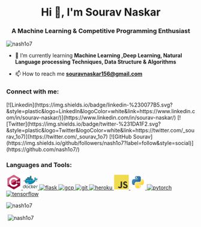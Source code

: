 <h1 align="center">Hi 👋, I'm Sourav Naskar</h1>
<h3 align="center">A Machine Learning & Competitive Programming Enthusiast </h3>

<p align="left"> <img src="https://komarev.com/ghpvc/?username=nash1o7&label=Profile%20views&color=129e00&style=plastic" alt="nash1o7" /> </p>


- 🌱 I’m currently learning **Machine Learning ,Deep Learning, Natural Language processing Techniques, Data Structure & Algorithms**

- 📫 How to reach me **souravnaskar156@gmail.com**

<h3 align="left">Connect with me:</h3>
[![Linkedin](https://img.shields.io/badge/linkedin-%230077B5.svg?&style=plastic&logo=LinkedIn&logoColor=white&link=https://www.linkedin.com/in/sourav-naskar/)](https://www.linkedin.com/in/sourav-naskar/)
[![Twitter](https://img.shields.io/badge/twitter-%231DA1F2.svg?&style=plastic&logo=Twitter&logoColor=white&link=https://twitter.com/_sourav_1o7)](https://twitter.com/_sourav_1o7)
[![GitHub Sourav](https://img.shields.io/github/followers/nash1o7?label=follow&style=social)](https://github.com/nash1o7/)

<h3 align="left">Languages and Tools:</h3>
<p align="left"><a href="https://www.w3schools.com/cpp/" target="_blank"> <img src="https://raw.githubusercontent.com/devicons/devicon/master/icons/cplusplus/cplusplus-original.svg" alt="cplusplus" width="40" height="40"/> </a> <a href="https://www.docker.com/" target="_blank"> <img src="https://raw.githubusercontent.com/devicons/devicon/master/icons/docker/docker-original-wordmark.svg" alt="docker" width="40" height="40"/> </a> <a href="https://flask.palletsprojects.com/" target="_blank"> <img src="https://www.vectorlogo.zone/logos/pocoo_flask/pocoo_flask-icon.svg" alt="flask" width="40" height="40"/> </a> <a href="https://cloud.google.com" target="_blank"> <img src="https://www.vectorlogo.zone/logos/google_cloud/google_cloud-icon.svg" alt="gcp" width="40" height="40"/> </a> <a href="https://git-scm.com/" target="_blank"> <img src="https://www.vectorlogo.zone/logos/git-scm/git-scm-icon.svg" alt="git" width="40" height="40"/> </a> <a href="https://heroku.com" target="_blank"> <img src="https://www.vectorlogo.zone/logos/heroku/heroku-icon.svg" alt="heroku" width="40" height="40"/> </a> <a href="https://developer.mozilla.org/en-US/docs/Web/JavaScript" target="_blank"> <img src="https://raw.githubusercontent.com/devicons/devicon/master/icons/javascript/javascript-original.svg" alt="javascript" width="40" height="40"/> </a> <a href="https://www.python.org" target="_blank"> <img src="https://raw.githubusercontent.com/devicons/devicon/master/icons/python/python-original.svg" alt="python" width="40" height="40"/> </a> <a href="https://pytorch.org/" target="_blank"> <img src="https://www.vectorlogo.zone/logos/pytorch/pytorch-icon.svg" alt="pytorch" width="40" height="40"/> </a> <a href="https://www.tensorflow.org" target="_blank"> <img src="https://www.vectorlogo.zone/logos/tensorflow/tensorflow-icon.svg" alt="tensorflow" width="40" height="40"/> </a> </p>

<p><img align="left" src="https://github-readme-stats.vercel.app/api/top-langs?username=nash1o7&show_icons=true&locale=en&layout=compact" alt="nash1o7" /></p>
<br>
<p>&nbsp;<img align="center" src="https://github-readme-stats.vercel.app/api?username=nash1o7&show_icons=true&locale=en" alt="nash1o7" /></p>


